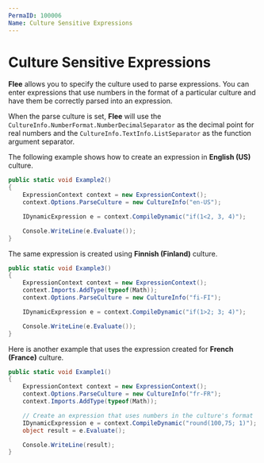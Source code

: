 ```yaml
---
PermaID: 100006
Name: Culture Sensitive Expressions
---
```


# Culture Sensitive Expressions

**Flee** allows you to specify the culture used to parse expressions. You can enter expressions that use numbers in the format of a particular culture and have them be correctly parsed into an expression.

When the parse culture is set, **Flee** will use the `CultureInfo.NumberFormat.NumberDecimalSeparator` as the decimal point for real numbers and the `CultureInfo.TextInfo.ListSeparator` as the function argument separator.

The following example shows how to create an expression in **English (US)** culture.

```csharp
public static void Example2()
{
    ExpressionContext context = new ExpressionContext();
    context.Options.ParseCulture = new CultureInfo("en-US");

    IDynamicExpression e = context.CompileDynamic("if(1<2, 3, 4)");

    Console.WriteLine(e.Evaluate());
}
```

The same expression is created using **Finnish (Finland)** culture.

```csharp
public static void Example3()
{
    ExpressionContext context = new ExpressionContext();
    context.Imports.AddType(typeof(Math));
    context.Options.ParseCulture = new CultureInfo("fi-FI");

    IDynamicExpression e = context.CompileDynamic("if(1>2; 3; 4)");

    Console.WriteLine(e.Evaluate());
}
```

Here is another example that uses the expression created for **French (France)** culture.

```csharp
public static void Example1()
{
    ExpressionContext context = new ExpressionContext();
    context.Options.ParseCulture = new CultureInfo("fr-FR");
    context.Imports.AddType(typeof(Math));

    // Create an expression that uses numbers in the culture's format
    IDynamicExpression e = context.CompileDynamic("round(100,75; 1)");
    object result = e.Evaluate();

    Console.WriteLine(result);
}
```
